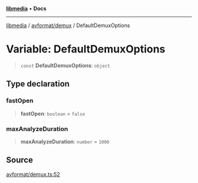 [**libmedia**](../../../README.md) • **Docs**

***

[libmedia](../../../README.md) / [avformat/demux](../README.md) / DefaultDemuxOptions

# Variable: DefaultDemuxOptions

> `const` **DefaultDemuxOptions**: `object`

## Type declaration

### fastOpen

> **fastOpen**: `boolean` = `false`

### maxAnalyzeDuration

> **maxAnalyzeDuration**: `number` = `1000`

## Source

[avformat/demux.ts:52](https://github.com/zhaohappy/libmedia/blob/a88305ff5d10e91621f2d71d24c72fc85681b8f7/src/avformat/demux.ts#L52)
